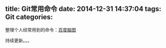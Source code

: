 title: Git常用命令
date: 2014-12-31 14:37:04
tags: Git
categories:
---

整理个人经常用到的命令：[百度脑图](http://naotu.baidu.com/viewshare.html?shareId=asdyp2vmrgg0)

持续更新。。。



